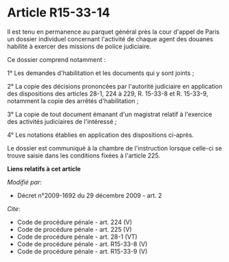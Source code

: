 # Article R15-33-14

Il est tenu en permanence au parquet général près la cour d'appel de Paris un dossier individuel concernant l'activité de
chaque agent des douanes habilité à exercer des missions de police judiciaire. 

Ce dossier comprend notamment : 

1° Les demandes d'habilitation et les documents qui y sont joints ; 

2° La copie des décisions prononcées par l'autorité judiciaire en application des dispositions des articles 28-1, 224 à 229,
R. 15-33-8 et R. 15-33-9, notamment la copie des arrêtés d'habilitation ; 

3° La copie de tout document émanant d'un magistrat relatif à l'exercice des activités judiciaires de l'intéressé ; 

4° Les notations établies en application des dispositions ci-après. 

Le dossier est communiqué à la chambre de l'instruction lorsque celle-ci se trouve saisie dans les conditions fixées à
l'article 225.

**Liens relatifs à cet article**

_Modifié par_:

  - Décret n°2009-1692 du 29 décembre 2009 - art. 2

_Cite_:

  - Code de procédure pénale - art. 224 (V)
  - Code de procédure pénale - art. 225 (V)
  - Code de procédure pénale - art. 28-1 (VT)
  - Code de procédure pénale - art. R15-33-8 (V)
  - Code de procédure pénale - art. R15-33-9 (V)
